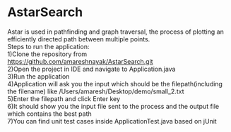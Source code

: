 # AstarSearch<br/>
Astar is used in pathfinding and graph traversal, the process of plotting an efficiently directed path between multiple points.<br/>
Steps to run the application:<br/>
1)Clone the repository from https://github.com/amareshnayak/AstarSearch.git<br/>
2)Open the project in IDE and navigate to Application.java<br/>
3)Run the application <br/>
4)Application will ask you the input which should be the filepath(including the filename) like /Users/amaresh/Desktop/demo/small_2.txt <br/>
5)Enter the filepath and click Enter key <br/>
6)It should show you the input file sent to the process and the output file  which contains the best path <br/>
7)You can find unit test cases inside ApplicationTest.java based on jUnit <br/>
